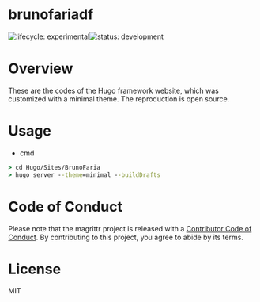 # brunofariadf
![lifecycle:
experimental](https://img.shields.io/badge/lifecycle-experimental-lightgrey)![status:
development](https://img.shields.io/badge/status-development-blue)

# Overview

These are the codes of the Hugo framework website, which was customized with a minimal theme.  The reproduction is open source.

# Usage

- cmd
``` bat
> cd Hugo/Sites/BrunoFaria
> hugo server --theme=minimal --buildDrafts
```

# Code of Conduct

Please note that the magrittr project is released with a [Contributor
Code of
Conduct](https://contributor-covenant.org/version/2/0/CODE_OF_CONDUCT.html). By contributing to this project, you agree to abide by its terms.

# License

MIT

<!-- |dataset          | Nationality flag  |
| ------------- |:-----------------:|
| CA            |  ![ca]            |

[ca]: http://usa.flagpedia.net/data/flags/mini/ca.png -->
